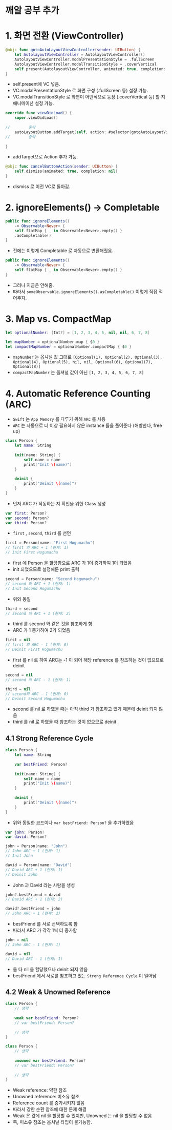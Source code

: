 깨알 공부 추가
==========
# 1. 화면 전환 (ViewController)

```swift
@objc func gotoAutoLayoutViewController(sender: UIButton) {
    let AutolayoutViewController = AutolayoutViewController()
    AutolayoutViewController.modalPresentationStyle = .fullScreen
    AutolayoutViewController.modalTransitionStyle = .coverVertical
    self.present(AutolayoutViewController, animated: true, completion: nil)
}

```
* self.present에 VC 넣음.
* VC.modalPresentationStyle 로 화면 구성 (.fullScreen 등) 설정 가능.
* VC.modalTransitionStyle 로 화면이 어떤식으로 등장 (.coverVertical 등) 할 지 애니메이션 설정 가능.


```swift
override func viewDidLoad() {
    super.viewDidLoad()
    
//        중략
    autoLayoutButton.addTarget(self, action: #selector(gotoAutoLayoutViewController), for: .touchUpInside)
//        중략
    
}
```
* addTarget으로 Action 추가 가능.

```swift
@objc func cancelButtonAction(sender: UIButton) {
    self.dismiss(animated: true, completion: nil)
}
```
* dismiss 로 이전 VC로 돌아감.

# 2. ignoreElements() -> Completable
```swift
public func ignoreElements()
    -> Observable<Never> {
    self.flatMap { _ in Observable<Never>.empty() }
    .asCompletable()
}
```
* 전에는 이렇게 Completable 로 자동으로 변환해줬음.

```swift
public func ignoreElements()
    -> Observable<Never> {
    self.flatMap { _ in Observable<Never>.empty() }
}
```
* 그러나 지금은 안해줌.
* 따라서 `someObservable.ignoreElements().asCompletable()` 이렇게 직접 적어주자.


# 3. Map vs. CompactMap
```swift
let optionalNumber: [Int?] = [1, 2, 3, 4, 5, nil, nil, 6, 7, 8]

let mapNumber = optionalNumber.map { $0 }
let compactMapNumber = optionalNumber.compactMap { $0 }
```
* `mapNumber` 는 옵셔널 값 그대로 `[Optional(1), Optional(2), Optional(3), Optional(4), Optional(5), nil, nil, Optional(6), Optional(7), Optional(8)]`
* `compactMapNumber` 는 옵셔널 값이 아닌 `[1, 2, 3, 4, 5, 6, 7, 8]`


# 4. Automatic Reference Counting (ARC)

* `Swift` 는 `App Memory` 를 다루기 위해 `ARC` 를 사용
* `ARC` 는 자동으로 더 이상 필요하지 않은 instance 들을 풀어준다 (해방한다, free up)

```swift
class Person {
    let name: String
    
    init(name: String) {
        self.name = name
        print("Init \(name)")
    }
    
    deinit {
        print("Deinit \(name)")
    }
}
```

* 먼저 ARC 가 작동하는 지 확인을 위한 Class 생성
```swift
var first: Person?
var second: Person?
var third: Person?
```

* `first` , `second`, `third` 를 선언

```swift
first = Person(name: "First Hogumachu")
// first 의 ARC + 1 (현재: 1)
// Init First Hogumachu
```

* first 에 Person 을 할당함으로 ARC 가 1이 증가하여 1이 되었음
* init 되었으므로 설정해둔 print 출력

```swift
second = Person(name: "Second Hogumachu")
// second 의 ARC + 1 (현재: 1)
// Init Second Hogumachu
```

* 위와 동일


```swift
third = second
// second 의 ARC + 1 (현재: 2)
```

* third 를 second 와 같은 것을 참조하게 함
* ARC 가 1 증가하여 2가 되었음

```swift
first = nil
// first 의 ARC - 1 (현재: 0)
// Deinit First Hogumachu
```
* first 를 nil 로 하여 ARC는 -1 이 되어 해당 reference 를 참조하는 것이 없으므로 deinit

```swift
second = nil
// second 의 ARC - 1 (현재: 1)

third = nil
// second의 ARC - 1 (현재: 0)
// Deinit Second Hogumachu
```
* second 를 nil 로 하였을 때는 아직 third 가 참조하고 있기 때문에 deinit 되지 않음
* third 를 nil 로 하였을 때 참조하는 것이 없으므로 deinit

## 4.1 Strong Reference Cycle

```swift
class Person {
    let name: String
    
    var bestFriend: Person?
    
    init(name: String) {
        self.name = name
        print("Init \(name)")
    }
    
    deinit {
        print("Deinit \(name)")
    }
}
```
* 위와 동일한 코드이나 `var bestFriend: Person?` 을 추가하였음

```swift
var john: Person?
var david: Person?

john = Person(name: "John")
// John ARC + 1 (현재: 1)
// Init John

david = Person(name: "David")
// David ARC + 1 (현재: 1)
// Deinit John
```

* John 과 David 라는 사람을 생성

```swift
john?.bestFriend = david
// David ARC + 1 (현재: 2)

david?.bestFriend = john
// John ARC + 1 (현재: 2)
```

* bestFriend 를 서로 선택하도록 함
* 따라서 ARC 가 각각 1씩 더 증가함

```swift
john = nil
// John ARC - 1 (현재: 1)

david = nil
// David ARC - 1 (현재: 1)
```

* 둘 다 nil 을 할당했으나 deinit 되지 않음
*  bestFriend 에서 서로를 참조하고 있는 `Strong Reference Cycle` 이 일어남

## 4.2 Weak & Unowned Reference

```swift
class Person {
    // 생략
    
    weak var bestFriend: Person?
    // var bestFriend: Person?
    
    // 생략
}
```

```swift
class Person {
    // 생략
    
    unowned var bestFriend: Person?
    // var bestFriend: Person?
    
    // 생략
}
```

* Weak reference: 약한 참조
* Unowned reference: 미소유 참조
* Reference count 를 증가시키지 않음
* 따라서 강한 순환 참조에 대한 문제 해결
* Weak 은 값에 nil 을 할당할 수 있지만, Unowned 는 nil 을 할당할 수 없음
* 즉, 미소유 참조는 옵셔널 타입이 불가능함.
